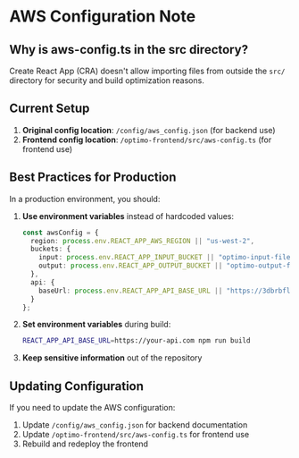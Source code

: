 # AWS Configuration Note

## Why is aws-config.ts in the src directory?

Create React App (CRA) doesn't allow importing files from outside the `src/` directory for security and build optimization reasons. 

## Current Setup

1. **Original config location**: `/config/aws_config.json` (for backend use)
2. **Frontend config location**: `/optimo-frontend/src/aws-config.ts` (for frontend use)

## Best Practices for Production

In a production environment, you should:

1. **Use environment variables** instead of hardcoded values:
   ```typescript
   const awsConfig = {
     region: process.env.REACT_APP_AWS_REGION || "us-west-2",
     buckets: {
       input: process.env.REACT_APP_INPUT_BUCKET || "optimo-input-files",
       output: process.env.REACT_APP_OUTPUT_BUCKET || "optimo-output-files"
     },
     api: {
       baseUrl: process.env.REACT_APP_API_BASE_URL || "https://3dbrbfl8f3.execute-api.us-west-2.amazonaws.com/prod"
     }
   };
   ```

2. **Set environment variables** during build:
   ```bash
   REACT_APP_API_BASE_URL=https://your-api.com npm run build
   ```

3. **Keep sensitive information** out of the repository

## Updating Configuration

If you need to update the AWS configuration:
1. Update `/config/aws_config.json` for backend documentation
2. Update `/optimo-frontend/src/aws-config.ts` for frontend use
3. Rebuild and redeploy the frontend